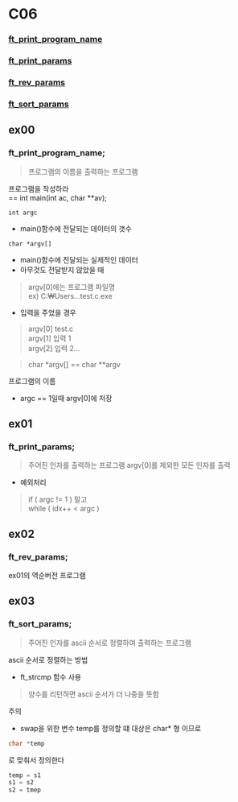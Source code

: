 # C06

### [ft_print_program_name](#ex00)
### [ft_print_params](#ex01)
### [ft_rev_params](#ex02)
### [ft_sort_params](#ex03)


## ex00 
### ft_print_program_name;
>   프로그램의 이름을 출력하는 프로그램

프로그램을 작성하라<br>
== int main(int ac, char **av);<br>

```int argc```
-   main()함수에 전달되는 데이터의 갯수

```char *argv[]```
-   main()함수에 전달되는 실제적인 데이터
-   아무것도 전달받지 않았을 때
>   argv[0]에는 프로그램 파일명<br>
>   ex) C:₩Users...test.c.exe
-   입력을 주었을 경우
>   argv[0] test.c<br>
>   argv[1] 입력 1<br>
>   argv[2] 입력 2...<br>

>char *argv[] == char **argv

프로그램의 이름
-   argc == 1일때 argv[0]에 저장


## ex01 
### ft_print_params;
>   주어진 인자를 출력하는 프로그램
argv[0]를 제외한 모든 인자를 출력

-   예외처리
>   if ( argc != 1 ) 말고<br>
>   while ( idx++ < argc )


## ex02 
### ft_rev_params;
ex01의 역순버전 프로그램


## ex03 
### ft_sort_params;
>   주어진 인자를 ascii 순서로 정렬하여 출력하는 프로그램

ascii 순서로 정렬하는 방법
-   ft_strcmp 함수 사용
>   양수를 리턴하면 ascii 순서가 더 나중을 뜻함

주의
-   swap을 위한 변수 temp를 정의할 떄 대상은 char* 형 이므로
```.c
char *temp
```
로 맞춰서 정의한다
```.c
temp = s1
s1 = s2
s2 = tmep
```
